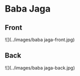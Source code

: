 # Baba Jaga
 ## Front
 ![](../images/baba jaga-front.jpg)
 ## Back
 ![](../images/baba jaga-back.jpg)